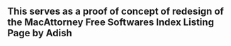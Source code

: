 ## This serves as a proof of concept of redesign of the MacAttorney Free Softwares Index Listing Page by Adish
